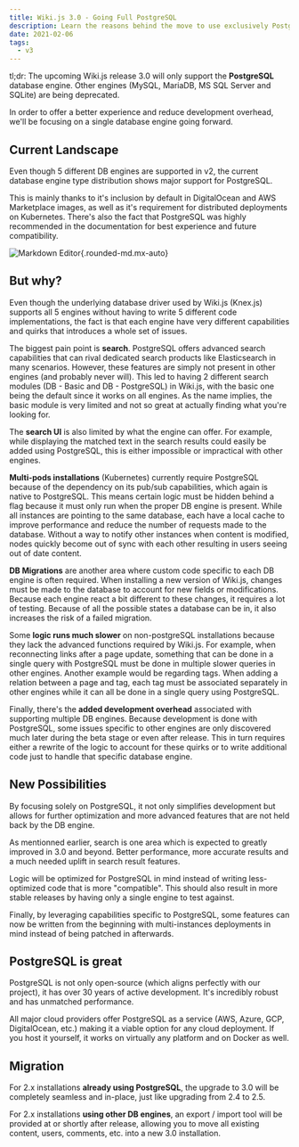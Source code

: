 ```yaml
---
title: Wiki.js 3.0 - Going Full PostgreSQL
description: Learn the reasons behind the move to use exclusively PostgreSQL going forward...
date: 2021-02-06
tags:
  - v3
---
```


tl;dr: The upcoming Wiki.js release 3.0 will only support the **PostgreSQL** database engine. Other engines (MySQL, MariaDB, MS SQL Server and SQLite) are being deprecated.

In order to offer a better experience and reduce development overhead, we'll be focusing on a single database engine going forward.

## Current Landscape

Even though 5 different DB engines are supported in v2, the current database engine type distribution shows major support for PostgreSQL. 

This is mainly thanks to it's inclusion by default in DigitalOcean and AWS Marketplace images, as well as it's requirement for distributed deployments on Kubernetes. There's also the fact that PostgreSQL was highly recommended in the documentation for best experience and future compatibility.

![Markdown Editor](/img/blog-2021-wikijs-db-chart.png){.rounded-md.mx-auto}

## But why?

Even though the underlying database driver used by Wiki.js (Knex.js) supports all 5 engines without having to write 5 different code implementations, the fact is that each engine have very different capabilities and quirks that introduces a whole set of issues.

The biggest pain point is **search**. PostgreSQL offers advanced search capabilities that can rival dedicated search products like Elasticsearch in many scenarios. However, these features are simply not present in other engines (and probably never will). This led to having 2 different search modules (DB - Basic and DB - PostgreSQL) in Wiki.js, with the basic one being the default since it works on all engines. As the name implies, the basic module is very limited and not so great at actually finding what you're looking for.

The **search UI** is also limited by what the engine can offer. For example, while displaying the matched text in the search results could easily be added using PostgreSQL, this is either impossible or impractical with other engines.

**Multi-pods installations** (Kubernetes) currently require PostgreSQL because of the dependency on its pub/sub capabilities, which again is native to PostgreSQL. This means certain logic must be hidden behind a flag because it must only run when the proper DB engine is present. While all instances are pointing to the same database, each have a local cache to improve performance and reduce the number of requests made to the database. Without a way to notify other instances when content is modified, nodes quickly become out of sync with each other resulting in users seeing out of date content.

**DB Migrations** are another area where custom code specific to each DB engine is often required. When installing a new version of Wiki.js, changes must be made to the database to account for new fields or modifications. Because each engine react a bit different to these changes, it requires a lot of testing. Because of all the possible states a database can be in, it also increases the risk of a failed migration.

Some **logic runs much slower** on non-postgreSQL installations because they lack the advanced functions required by Wiki.js. For example, when reconnecting links after a page update, something that can be done in a single query with PostgreSQL must be done in multiple slower queries in other engines. Another example would be regarding tags. When adding a relation between a page and tag, each tag must be associated separately in other engines while it can all be done in a single query using PostgreSQL.

Finally, there's the **added development overhead** associated with supporting multiple DB engines. Because development is done with PostgreSQL, some issues specific to other engines are only discovered much later during the beta stage or even after release. This in turn requires either a rewrite of the logic to account for these quirks or to write additional code just to handle that specific database engine.

## New Possibilities

By focusing solely on PostgreSQL, it not only simplifies development but allows for further optimization and more advanced features that are not held back by the DB engine.

As mentionned earlier, search is one area which is expected to greatly improved in 3.0 and beyond. Better performance, more accurate results and a much needed uplift in search result features.

Logic will be optimized for PostgreSQL in mind instead of writing less-optimized code that is more "compatible". This should also result in more stable releases by having only a single engine to test against.

Finally, by leveraging capabilities specific to PostgreSQL, some features can now be written from the beginning with multi-instances deployments in mind instead of being patched in afterwards.

## PostgreSQL is great

PostgreSQL is not only open-source (which aligns perfectly with our project), it has over 30 years of active development. It's incredibly robust and has unmatched performance.

All major cloud providers offer PostgreSQL as a service (AWS, Azure, GCP, DigitalOcean, etc.) making it a viable option for any cloud deployment. If you host it yourself, it works on virtually any platform and on Docker as well.

## Migration

For 2.x installations **already using PostgreSQL**, the upgrade to 3.0 will be completely seamless and in-place, just like upgrading from 2.4 to 2.5.

For 2.x installations **using other DB engines**, an export / import tool will be provided at or shortly after release, allowing you to move all existing content, users, comments, etc. into a new 3.0 installation.